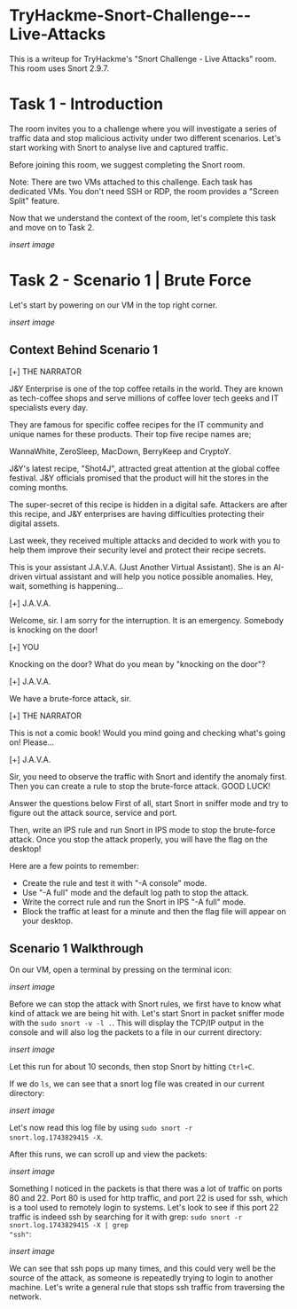 # TryHackme-Snort-Challenge---Live-Attacks

This is a writeup for TryHackme's "Snort Challenge - Live Attacks" room. This room uses Snort 2.9.7.

<h1>Task 1 - Introduction</h1>

The room invites you to a challenge where you will investigate a series of traffic data and stop malicious activity under two different scenarios. Let's start working with Snort to analyse live and captured traffic.

Before joining this room, we suggest completing the Snort room. 

Note: There are two VMs attached to this challenge. Each task has dedicated VMs. You don't need SSH or RDP, the room provides a "Screen Split" feature.

Now that we understand the context of the room, let's complete this task and move on to Task 2.

_insert image_

<h1>Task 2 - Scenario 1 | Brute Force</h1>

Let's start by powering on our VM in the top right corner.

_insert image_

<h2>Context Behind Scenario 1</h2>

[+] THE NARRATOR


J&Y Enterprise is one of the top coffee retails in the world. They are known as tech-coffee shops and serve millions of coffee lover tech geeks and IT specialists every day. 


They are famous for specific coffee recipes for the IT community and unique names for these products. Their top five recipe names are;

WannaWhite, ZeroSleep, MacDown, BerryKeep and CryptoY.

J&Y's latest recipe, "Shot4J", attracted great attention at the global coffee festival. J&Y officials promised that the product will hit the stores in the coming months. 

The super-secret of this recipe is hidden in a digital safe. Attackers are after this recipe, and J&Y enterprises are having difficulties protecting their digital assets.

Last week, they received multiple attacks and decided to work with you to help them improve their security level and protect their recipe secrets.  

This is your assistant J.A.V.A. (Just Another Virtual Assistant). She is an AI-driven virtual assistant and will help you notice possible anomalies. Hey, wait, something is happening...



[+] J.A.V.A.

Welcome, sir. I am sorry for the interruption. It is an emergency. Somebody is knocking on the door!


[+] YOU

Knocking on the door? What do you mean by "knocking on the door"?


[+] J.A.V.A.

We have a brute-force attack, sir.


[+] THE NARRATOR

This is not a comic book! Would you mind going and checking what's going on! Please... 


[+] J.A.V.A.

Sir, you need to observe the traffic with Snort and identify the anomaly first. Then you can create a rule to stop the brute-force attack. GOOD LUCK!

Answer the questions below
First of all, start Snort in sniffer mode and try to figure out the attack source, service and port.

Then, write an IPS rule and run Snort in IPS mode to stop the brute-force attack. Once you stop the attack properly, you will have the flag on the desktop!

Here are a few points to remember:

- Create the rule and test it with "-A console" mode. 
- Use "-A full" mode and the default log path to stop the attack.
- Write the correct rule and run the Snort in IPS "-A full" mode.
- Block the traffic at least for a minute and then the flag file will appear on your desktop.

<h2>Scenario 1 Walkthrough</h2>

On our VM, open a terminal by pressing on the terminal icon:

_insert image_

Before we can stop the attack with Snort rules, we first have to know what kind of attack we are being hit with. Let's start Snort in packet sniffer mode with the <code>sudo snort -v -l .</code>. This will display the TCP/IP output in the console and will also log the packets to a file in our current directory:

_insert image_

Let this run for about 10 seconds, then stop Snort by hitting <code>Ctrl+C</code>.

If we do <code>ls</code>, we can see that a snort log file was created in our current directory:

_insert image_

Let's now read this log file by using <code>sudo snort -r snort.log.1743829415 -X</code>.

After this runs, we can scroll up and view the packets:

_insert image_

Something I noticed in the packets is that there was a lot of traffic on ports 80 and 22. Port 80 is used for http traffic, and port 22 is used for ssh, which is a tool used to remotely login to systems. Let's look to see if this port 22 traffic is indeed ssh by searching for it with grep: <code>sudo snort -r snort.log.1743829415 -X | grep "ssh"</code>:

_insert image_

We can see that ssh pops up many times, and this could very well be the source of the attack, as someone is repeatedly trying to login to another machine. Let's write a general rule that stops ssh traffic from traversing the network.










